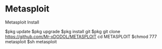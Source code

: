 # Metasploit
Metasploit Install

$pkg update 
$pkg upgrade
$pkg install git
$pkg git clone https://github.com/Mr-xDODOL/METASPLOIT
cd METASPLOIT
$chmod 777 metasploit
$sh metasploit


